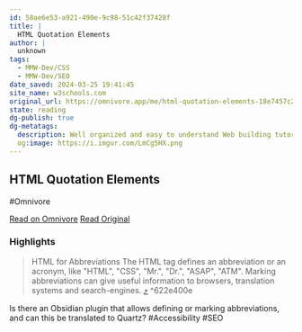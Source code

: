 ```yaml
---
id: 58ae6e53-a921-490e-9c98-51c42f37428f
title: |
  HTML Quotation Elements
author: |
  unknown
tags:
  - MMW-Dev/CSS
  - MMW-Dev/SEO
date_saved: 2024-03-25 19:41:45
site_name: w3schools.com
original_url: https://omnivore.app/me/html-quotation-elements-18e7457c2ee
state: reading
dg-publish: true
dg-metatags:
  description: Well organized and easy to understand Web building tutorials with lots of examples of how to use HTML, CSS, JavaScript, SQL, Python, PHP, Bootstrap, Java, XML and more.
  og:image: https://i.imgur.com/LmCg5HX.png
---
```


## HTML Quotation Elements
#Omnivore

[Read on Omnivore](https://omnivore.app/me/html-quotation-elements-18e7457c2ee)
[Read Original](https://www.w3schools.com/html/html_quotation_elements.asp)

### Highlights

> HTML <abbr> for Abbreviations
> The HTML <abbr> tag defines an abbreviation or an acronym, like "HTML", 
> "CSS", "Mr.", 
> "Dr.", "ASAP", "ATM".
> Marking abbreviations can give useful information to browsers, translation 
> systems and search-engines. [⤴️](https://omnivore.app/me/html-quotation-elements-18e7457c2ee#622e400e-88bc-4d35-a826-aa637fb789ae)  ^622e400e

Is there an Obsidian plugin that allows defining or marking abbreviations, and can this be translated to Quartz? #Accessibility #SEO


